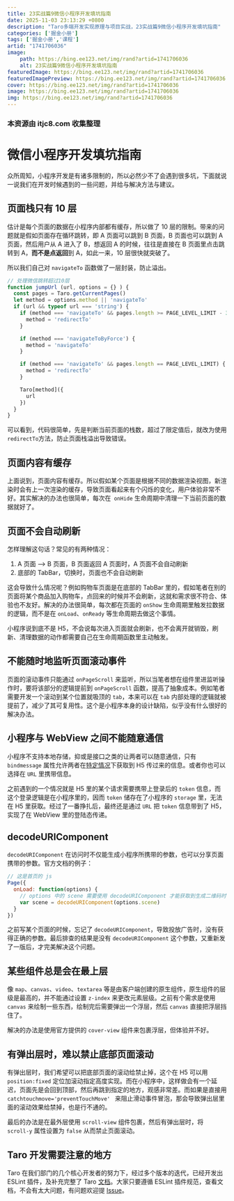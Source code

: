 ```yaml
---
title: 23实战篇9微信小程序开发填坑指南
date: 2025-11-03 23:13:29 +0800
description: "Taro多端开发实现原理与项目实战，23实战篇9微信小程序开发填坑指南"
categories: ['掘金小册']
tags: ['掘金小册','课程']
artid: "1741706036"
image:
    path: https://bing.ee123.net/img/rand?artid=1741706036
    alt: 23实战篇9微信小程序开发填坑指南
featuredImage: https://bing.ee123.net/img/rand?artid=1741706036
featuredImagePreview: https://bing.ee123.net/img/rand?artid=1741706036
cover: https://bing.ee123.net/img/rand?artid=1741706036
image: https://bing.ee123.net/img/rand?artid=1741706036
img: https://bing.ee123.net/img/rand?artid=1741706036
---
```


### 本资源由 itjc8.com 收集整理
# 微信小程序开发填坑指南

众所周知，小程序开发是有诸多限制的，所以必然少不了会遇到很多坑，下面就说一说我们在开发时候遇到的一些问题，并给与解决方法与建议。

## 页面栈只有 10 层

估计是每个页面的数据在小程序内部都有缓存，所以做了 10 层的限制。带来的问题就是假如页面存在循环跳转，即 A 页面可以跳到 B 页面，B 页面也可以跳到 A 页面，然后用户从 A 进入了 B，想返回 A 的时候，往往是直接在 B 页面里点击跳转到 A，**而不是点返回**到 A，如此一来，10 层很快就突破了。

所以我们自己对 `navigateTo` 函数做了一层封装，防止溢出。

```JavaScript
// 处理微信跳转超过10层
function jumpUrl (url, options = {} ) {
  const pages = Taro.getCurrentPages()
  let method = options.method || 'navigateTo'
  if (url && typeof url === 'string') {
    if (method === 'navigateTo' && pages.length >= PAGE_LEVEL_LIMIT - 3) {
      method = 'redirectTo'
    }

    if (method === 'navigateToByForce') {
      method = 'navigateTo'
    }

    if (method === 'navigateTo' && pages.length == PAGE_LEVEL_LIMIT) {
      method = 'redirectTo'
    }

    Taro[method]({
      url
    })
  }
}
```

可以看到，代码很简单，先是判断当前页面的栈数，超过了限定值后，就改为使用`redirectTo`方法，防止页面栈溢出导致错误。


## 页面内容有缓存

上面说到，页面内容有缓存。所以假如某个页面是根据不同的数据渲染视图，新渲染时会有上一次渲染的缓存，导致页面看起来有个闪烁的变化，用户体验非常不好。其实解决的办法也很简单，每次在` onHide` 生命周期中清理一下当前页面的数据就好了。

## 页面不会自动刷新

怎样理解这句话？常见的有两种情况：

1. A 页面 —> B 页面，B 页面返回 A 页面时，A 页面不会自动刷新
2. 底部的 TabBar，切换时，页面也不会自动刷新

这会导致什么情况呢？例如购物车页面是在底部的 TabBar 里的，假如笔者在别的页面将某个商品加入购物车，点回来的时候并不会刷新，这就和需求很不符合、体验也不友好。解决的办法很简单，每次都在页面的 `onShow` 生命周期里触发拉数据的逻辑，而不是在 `onLoad`、`onReady` 等生命周期去做这个事情。

小程序说到底不是 H5，不会说每次进入页面就会刷新，也不会离开就销毁，刷新、清理数据的动作都需要自己在生命周期函数里主动触发。

## 不能随时地监听页面滚动事件

页面的滚动事件只能通过 `onPageScroll` 来监听，所以当笔者想在组件里进监听操作时，要将该部分的逻辑提前到 `onPageScroll` 函数，提高了抽象成本。例如笔者需要开发一个滚动到某个位置就吸顶的 `tab`，本来可以在 `tab` 内部处理的逻辑就被提前了，减少了其可复用性。这个是小程序本身的设计缺陷，似乎没有什么很好的解决办法。

## 小程序与 WebView 之间不能随意通信

小程序不支持本地存储，抑或是接口之类的让两者可以随意通信，只有 `bindmessage` 属性允许两者在[特定情况](https://developers.weixin.qq.com/miniprogram/dev/component/web-view.html)下获取到 H5 传过来的信息。或者你也可以选择在 `URL` 里携带信息。

之前遇到的一个情况就是 H5 里的某个请求需要携带上登录后的 `token` 信息，而这个登录逻辑是在小程序里的，因而 `token` 储存在了小程序的 `storage` 里，无法在 H5 里获取。经过了一番挣扎后，最终还是通过 `URL` 把 `token` 信息带到了 H5，实现了在 WebView 里的登陆态传递。

## decodeURIComponent 

`decodeURIComponent` 在访问时不仅能生成小程序所携带的参数，也可以分享页面携带的参数。官方文档的例子：

```JavaScript
// 这是首页的 js
Page({
  onLoad: function(options) {
    // options 中的 scene 需要使用 decodeURIComponent 才能获取到生成二维码时传入的 scene
    var scene = decodeURIComponent(options.scene)
  }
})
```

之前写某个页面的时候，忘记了 `decodeURIComponent`，导致投放广告时，没有获得正确的参数。最后排查的结果是没有 `decodeURIComponent` 这个参数，又重新发了一版后，才完美解决这个问题。

## 某些组件总是会在最上层

像 `map`、`canvas`、`video`、`textarea` 等是由客户端创建的原生组件，原生组件的层级是最高的，并不能通过设置 `z-index` 来更改元素层级。之前有个需求是使用 `canvas` 来绘制一些东西，绘制完后需要弹出一个浮层，然后 `canvas` 直接把浮层挡住了。

解决的办法是使用官方提供的 `cover-view` 组件来包裹浮层，但体验并不好。

## 有弹出层时，难以禁止底部页面滚动

有弹出层时，我们希望可以把底部页面的滚动给禁止掉，这个在 H5 可以用 `position:fixed` 定位加滚动指定高度实现。而在小程序中，这样做会有一个延迟，页面先是会回到顶部，然后再跳到指定的地方，观感非常差。而如果是直接用 `catchtouchmove='preventTouchMove' ` 来阻止滑动事件冒泡，那会导致弹出层里面的滚动效果给禁掉，也是行不通的。

最后的办法是在最外层使用 `scroll-view` 组件包裹，然后有弹出层时，将 `scroll-y` 属性设置为 `false` 从而禁止页面滚动。

## Taro 开发需要注意的地方

Taro 在我们部门的几个核心开发者的努力下，经过多个版本的迭代，已经开发出 ESLint 插件，及补充完整了 Taro [文档](https://nervjs.github.io/taro/)。大家只要遵循  ESLint 插件规范，查看文档，不会有太大问题，有问题欢迎提 [Issue](https://github.com/NervJS/taro/issues)。